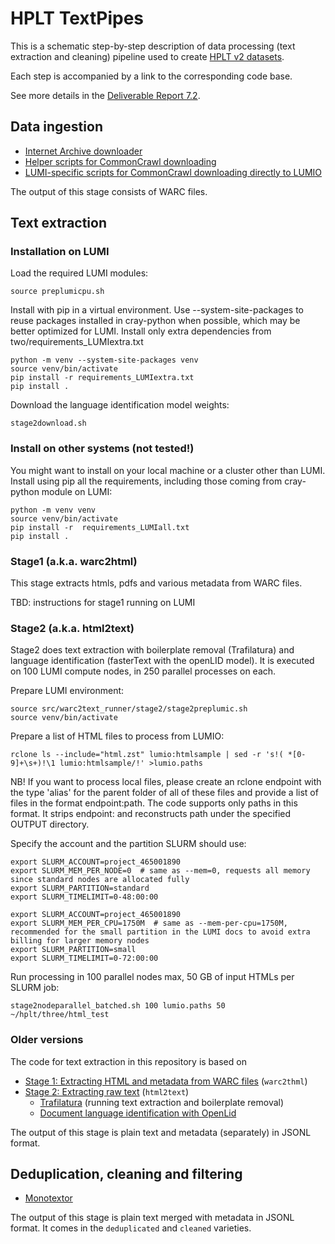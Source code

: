 # HPLT TextPipes

This is a schematic step-by-step description of data processing (text extraction and cleaning) pipeline used to create [HPLT v2 datasets](https://hplt-project.org/datasets/v2.0).

Each step is accompanied by a link to the corresponding code base.

See more details in the [Deliverable Report 7.2](https://hplt-project.org/HPLT_D7_2___HPLT_pipelines_and_tools.pdf).

## Data ingestion
- [Internet Archive downloader](https://github.com/hplt-project/ia-download)
- [Helper scripts for CommonCrawl downloading](https://github.com/hplt-project/cc-download)
- [LUMI-specific scripts for CommonCrawl downloading directly to LUMIO](download/cc)

The output of this stage consists of WARC files.

## Text extraction

### Installation on LUMI
Load the required LUMI modules:
```commandline
source preplumicpu.sh
```
Install with pip in a virtual environment. Use --system-site-packages to reuse 
packages installed in cray-python when possible, which may be better optimized for LUMI. 
Install only extra dependencies from two/requirements_LUMIextra.txt 
```commandline
python -m venv --system-site-packages venv
source venv/bin/activate
pip install -r requirements_LUMIextra.txt
pip install .  
```

Download the language identification model weights:
```commandline
stage2download.sh
```

### Install on other systems (not tested!)
You might want to install on your local machine or a cluster other than LUMI.
Install using pip all the requirements, including those coming from cray-python module on LUMI: 
```commandline
python -m venv venv
source venv/bin/activate
pip install -r  requirements_LUMIall.txt
pip install .
```


### Stage1 (a.k.a. warc2html)

This stage extracts htmls, pdfs and various metadata from WARC files.

TBD: instructions for stage1 running on LUMI

### Stage2 (a.k.a. html2text)

Stage2 does text extraction with boilerplate removal (Trafilatura) and language identification (fasterText with the openLID model).
It is executed on 100 LUMI compute nodes, in 250 parallel processes on each.

Prepare LUMI environment:
```commandline
source src/warc2text_runner/stage2/stage2preplumic.sh
source venv/bin/activate
```

Prepare a list of HTML files to process from LUMIO:
```commandline
rclone ls --include="html.zst" lumio:htmlsample | sed -r 's!( *[0-9]+\s+)!\1 lumio:htmlsample/!' >lumio.paths
```

NB! If you want to process local files, please create an rclone endpoint with the type 'alias' for the parent folder of
all of these files and provide a list of files in the format endpoint:path. The code supports only paths in this format.
It strips endpoint: and reconstructs path under the specified OUTPUT directory.

Specify the account and the partition SLURM should use:
```commandline
export SLURM_ACCOUNT=project_465001890
export SLURM_MEM_PER_NODE=0  # same as --mem=0, requests all memory since standard nodes are allocated fully
export SLURM_PARTITION=standard
export SLURM_TIMELIMIT=0-48:00:00
```

```commandline
export SLURM_ACCOUNT=project_465001890
export SLURM_MEM_PER_CPU=1750M  # same as --mem-per-cpu=1750M, recommended for the small partition in the LUMI docs to avoid extra billing for larger memory nodes
export SLURM_PARTITION=small
export SLURM_TIMELIMIT=0-72:00:00
```

Run processing in 100 parallel nodes max, 50 GB of input HTMLs per SLURM job:
```commandline
stage2nodeparallel_batched.sh 100 lumio.paths 50 ~/hplt/three/html_test
```

### Older versions
The code for text extraction in this repository is based on 
- [Stage 1: Extracting HTML and metadata from WARC files](https://github.com/hplt-project/warc2text-runner/tree/main/two#stage1-aka-warc2html) (`warc2thml`)
- [Stage 2: Extracting raw text](https://github.com/hplt-project/warc2text-runner/tree/main/two#stage2-aka-html2text) (`html2text`)
    - [Trafilatura](https://github.com/hplt-project/warc2text-runner/blob/main/src/warc2text_runner/two/trafilatura/traf.py) (running text extraction and boilerplate removal)
    - [Document language identification with OpenLid](https://github.com/hplt-project/warc2text-runner/blob/main/src/warc2text_runner/two/fastertext_lid/proto_langid.py)

The output of this stage is plain text and metadata (separately) in JSONL format. 

## Deduplication, cleaning and filtering

- [Monotextor](https://github.com/hplt-project/monotextor-slurm/tree/v2.0)

The output of this stage is plain text merged with metadata in JSONL format.
It comes in the `deduplicated` and `cleaned` varieties.

